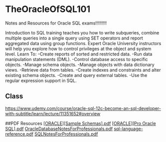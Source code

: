 # TheOracleOfSQL101
Notes and Resources for Oracle SQL exams!!!!!!!!! 

  Introduction to SQL training teaches you how to write subqueries, combine multiple queries into a
single query using SET operators and report aggregated data using group functions. Expert Oracle University instructors
will help you explore how to control privileges at the object and system level.
Learn To:
-Create reports of sorted and restricted data.
-Run data manipulation statements (DML).
-Control database access to specific objects.
-Manage schema objects.
-Manage objects with data dictionary views.
-Retrieve data from tables.
-Create indexes and constraints and alter existing schema objects.
-Create and query external tables.
-Use the regular expression support in SQL.

## Class
https://www.udemy.com/course/oracle-sql-12c-become-an-sql-developer-with-subtitle/learn/lecture/11351652#overview

##PDF Resources
[[ORACLE][Sample Schemas].pdf](https://github.com/user-attachments/files/21323062/ORACLE.Sample.Schemas.pdf)
[[ORACLE][Pro Oracle SQL].pdf](https://github.com/user-attachments/files/21323064/ORACLE.Pro.Oracle.SQL.pdf)
[OracleDatabaseNotesForProfessionals.pdf](https://github.com/user-attachments/files/21323065/OracleDatabaseNotesForProfessionals.pdf)
[sql-language-reference.pdf](https://github.com/user-attachments/files/21323066/sql-language-reference.pdf)
[SQLNotesForProfessionals.pdf](https://github.com/user-attachments/files/21323068/SQLNotesForProfessionals.pdf)
